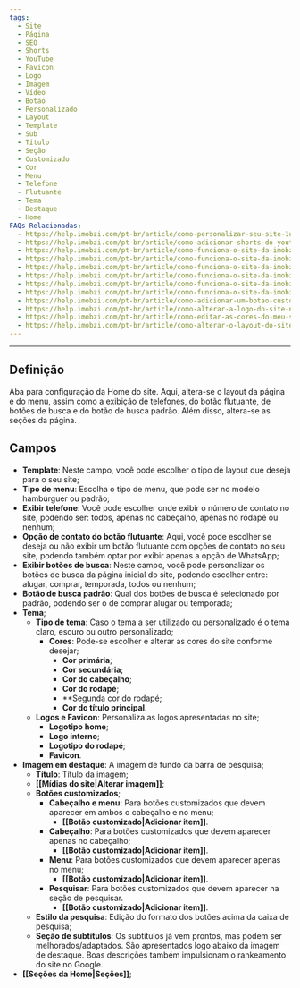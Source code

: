 ```yaml
---
tags:
  - Site
  - Página
  - SEO
  - Shorts
  - YouTube
  - Favicon
  - Logo
  - Imagem
  - Vídeo
  - Botão
  - Personalizado
  - Layout
  - Template
  - Sub
  - Título
  - Seção
  - Customizado
  - Cor
  - Menu
  - Telefone
  - Flutuante
  - Tema
  - Destaque
  - Home
FAQs Relacionadas:
  - https://help.imobzi.com/pt-br/article/como-personalizar-seu-site-1u1sqig/
  - https://help.imobzi.com/pt-br/article/como-adicionar-shorts-do-youtube-no-meu-site-y9umte/
  - https://help.imobzi.com/pt-br/article/como-funciona-o-site-da-imobzi-j55id3/#3-logos-favicons
  - https://help.imobzi.com/pt-br/article/como-funciona-o-site-da-imobzi-j55id3/#3-como-alterar-a-imagemvideo-da-home-do-site
  - https://help.imobzi.com/pt-br/article/como-funciona-o-site-da-imobzi-j55id3/#3-como-adicionar-um-botao-personalizado-na-home-do-site
  - https://help.imobzi.com/pt-br/article/como-funciona-o-site-da-imobzi-j55id3/#3-como-alterar-o-layout-dos-botoes-de-busca-do-site
  - https://help.imobzi.com/pt-br/article/como-funciona-o-site-da-imobzi-j55id3/#3-personalizando-os-sub-titulos-do-site
  - https://help.imobzi.com/pt-br/article/como-funciona-o-site-da-imobzi-j55id3/#3-secoes
  - https://help.imobzi.com/pt-br/article/como-adicionar-um-botao-customizado-na-home-do-site-xyt730/
  - https://help.imobzi.com/pt-br/article/como-alterar-a-logo-do-site-no-imobzi-1dmngv/
  - https://help.imobzi.com/pt-br/article/como-editar-as-cores-do-meu-site-1icxs5f/
  - https://help.imobzi.com/pt-br/article/como-alterar-o-layout-do-site-djje7a/
---
```

---
## Definição

Aba para configuração da Home do site. Aqui, altera-se o layout da página e do menu, assim como a exibição de telefones, do botão flutuante, de botões de busca e do botão de busca padrão. Além disso, altera-se as seções da página.

## Campos

- **Template**: Neste campo, você pode escolher o tipo de layout que deseja para o seu site;
- **Tipo de menu**: Escolha o tipo de menu, que pode ser no modelo hambúrguer ou padrão;
- **Exibir telefone**: Você pode escolher onde exibir o número de contato no site, podendo ser: todos, apenas no cabeçalho, apenas no rodapé ou nenhum;
- **Opção de contato do botão flutuante**: Aqui, você pode escolher se deseja ou não exibir um botão flutuante com opções de contato no seu site, podendo também optar por exibir apenas a opção de WhatsApp;
- **Exibir botões de busca**: Neste campo, você pode personalizar os botões de busca da página inicial do site, podendo escolher entre: alugar, comprar, temporada, todos ou nenhum;
- **Botão de busca padrão**: Qual dos botões de busca é selecionado por padrão, podendo ser o de comprar alugar ou temporada;
- **Tema**;
	- **Tipo de tema**: Caso o tema a ser utilizado ou personalizado é o tema claro, escuro ou outro personalizado;
		- **Cores**: Pode-se escolher e alterar as cores do site conforme desejar;
			- **Cor primária**;
			- **Cor secundária**;
			- **Cor do cabeçalho**;
			- **Cor do rodapé**;
			- **Segunda cor do rodapé;
			- **Cor do título principal**.
	- **Logos e Favicon**: Personaliza as logos apresentadas no site;
		- **Logotipo home**;
		- **Logo interno**;
		- **Logotipo do rodapé**;
		- **Favicon**.
- **Imagem em destaque**: A imagem de fundo da barra de pesquisa;
	- **Título**: Título da imagem;
	- **[[Mídias do site|Alterar imagem]]**;
	- **Botões customizados**;
		- **Cabeçalho e menu**: Para botões customizados que devem aparecer em ambos o cabeçalho e no menu;
			- **[[Botão customizado|Adicionar item]]**.
		- **Cabeçalho**: Para botões customizados que devem aparecer apenas no cabeçalho;
			- **[[Botão customizado|Adicionar item]]**.
		- **Menu**: Para botões customizados que devem aparecer apenas no menu;
			- **[[Botão customizado|Adicionar item]]**.
		- **Pesquisar**: Para botões customizados que devem aparecer na seção de pesquisar.
			- **[[Botão customizado|Adicionar item]]**.
	- **Estilo da pesquisa**: Edição do formato dos botões acima da caixa de pesquisa;
	- **Seção de subtítulos**: Os subtítulos já vem prontos, mas podem ser melhorados/adaptados. São apresentados logo abaixo da imagem de destaque. Boas descrições também impulsionam o rankeamento do site no Google.
- **[[Seções da Home|Seções]]**;